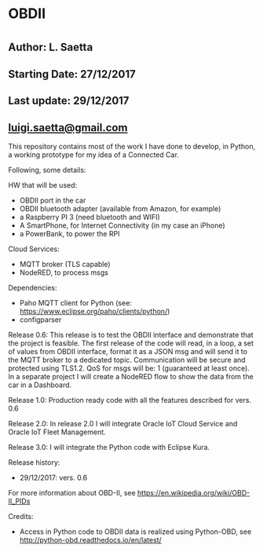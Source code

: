 # OBDII
#
## Author: L. Saetta

## Starting Date:   27/12/2017
## Last update:     29/12/2017
##                  luigi.saetta@gmail.com

This repository contains most of the work I have done to develop, in Python,
a working prototype for my idea of a Connected Car.

Following, some details:

HW that will be used:

- OBDII port in the car
- OBDII bluetooth adapter (available from Amazon, for example)
- a Raspberry PI 3 (need bluetooth and WIFI)
- A SmartPhone, for Internet Connectivity (in my case an iPhone)
- a PowerBank, to power the RPI

Cloud Services:

- MQTT broker (TLS capable)
- NodeRED, to process msgs

Dependencies:
- Paho MQTT client for Python (see: https://www.eclipse.org/paho/clients/python/)
- configparser

Release 0.6:
This release is to test the OBDII interface and demonstrate that the project is feasible.
The first release of the code will read, in a loop, a set of values from OBDII interface, format it as a JSON msg
and will send it to the MQTT broker to a dedicated topic.
Communication will be secure and protected using TLS1.2.
QoS for msgs will be: 1 (guaranteed at least once).
In a separate project I will create a NodeRED flow to show the data from the car in a Dashboard.

Release 1.0:
Production ready code with all the features described for vers. 0.6

Release 2.0:
In release 2.0 I will integrate Oracle IoT Cloud Service and Oracle IoT Fleet Management.

Release 3.0:
I will integrate the Python code with Eclipse Kura.


Release history:
- 29/12/2017: vers. 0.6


For more information about OBD-II, see https://en.wikipedia.org/wiki/OBD-II_PIDs

Credits:
- Access in Python code to OBDII data is realized using Python-OBD, see http://python-obd.readthedocs.io/en/latest/

